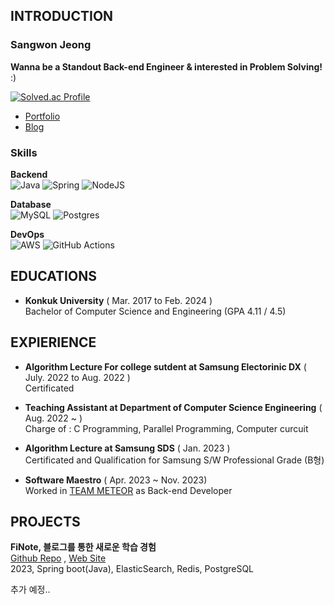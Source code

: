 ## INTRODUCTION  
### Sangwon Jeong
**Wanna be a Standout Back-end Engineer & interested in Problem Solving!** :)  

[![Solved.ac Profile](http://mazassumnida.wtf/api/v2/generate_badge?boj=tree5678)](https://solved.ac/tree5678)
- [Portfolio](https://aeolian-pocket-5ba.notion.site/public-0796abe744e143fea08381c7236ea51f?pvs=4)
- [Blog](https://velog.io/@swjeong98)

### Skills
**Backend**  
![Java](https://img.shields.io/badge/java-%23ED8B00.svg?style=for-the-badge&logo=openjdk&logoColor=white) ![Spring](https://img.shields.io/badge/spring-%236DB33F.svg?style=for-the-badge&logo=spring&logoColor=white) ![NodeJS](https://img.shields.io/badge/node.js-6DA55F?style=for-the-badge&logo=node.js&logoColor=white)

**Database**   
![MySQL](https://img.shields.io/badge/mysql-%2300f.svg?style=for-the-badge&logo=mysql&logoColor=white) ![Postgres](https://img.shields.io/badge/postgres-%23316192.svg?style=for-the-badge&logo=postgresql&logoColor=white)

**DevOps**  
![AWS](https://img.shields.io/badge/AWS-%23FF9900.svg?style=for-the-badge&logo=amazon-aws&logoColor=white) ![GitHub Actions](https://img.shields.io/badge/github%20actions-%232671E5.svg?style=for-the-badge&logo=githubactions&logoColor=white)

## EDUCATIONS
- **Konkuk University** ( Mar. 2017 to Feb. 2024 )  
Bachelor of Computer Science and Engineering (GPA 4.11 / 4.5)

## EXPIERIENCE
- **Algorithm Lecture For college sutdent at Samsung Electorinic DX** ( July. 2022 to Aug. 2022 )  
Certificated

- **Teaching Assistant at Department of Computer Science Engineering** ( Aug. 2022 ~ )  
Charge of : C Programming, Parallel Programming, Computer curcuit
  
- **Algorithm Lecture at Samsung SDS** ( Jan. 2023 )  
Certificated and Qualification for Samsung S/W Professional Grade (B형)

- **Software Maestro** ( Apr. 2023 ~ Nov. 2023)  
Worked in [TEAM METEOR](https://github.com/SWM-METEOR) as Back-end Developer

## PROJECTS
**FiNote, 블로그를 통한 새로운 학습 경험**  
[Github Repo](https://github.com/SWM-METEOR/finote-backend) , [Web Site](https://finote.co.kr/)  
2023, Spring boot(Java), ElasticSearch, Redis, PostgreSQL

추가 예정..
